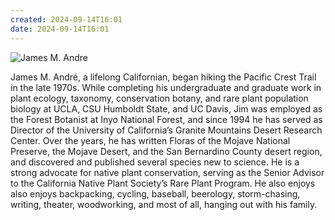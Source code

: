 ```yaml
---
created: 2024-09-14T16:01
date: 2024-09-14T16:01
---
```

![James M. Andre](https://www.hachettebookgroup.com/wp-content/uploads/2023/02/Jim-herb-PCTa_Tasha-La-Doux.jpg?w=233)

James M. André, a lifelong Californian, began hiking the Pacific Crest Trail in the late 1970s. While completing his undergraduate and graduate work in plant ecology, taxonomy, conservation botany, and rare plant population biology at UCLA, CSU Humboldt State, and UC Davis, Jim was employed as the Forest Botanist at Inyo National Forest, and since 1994 he has served as Director of the University of California’s Granite Mountains Desert Research Center. Over the years, he has written Floras of the Mojave National Preserve, the Mojave Desert, and the San Bernardino County desert region, and discovered and published several species new to science. He is a strong advocate for native plant conservation, serving as the Senior Advisor to the California Native Plant Society’s Rare Plant Program. He also enjoys also enjoys backpacking, cycling, baseball, beerology, storm-chasing, writing, theater, woodworking, and most of all, hanging out with his family.